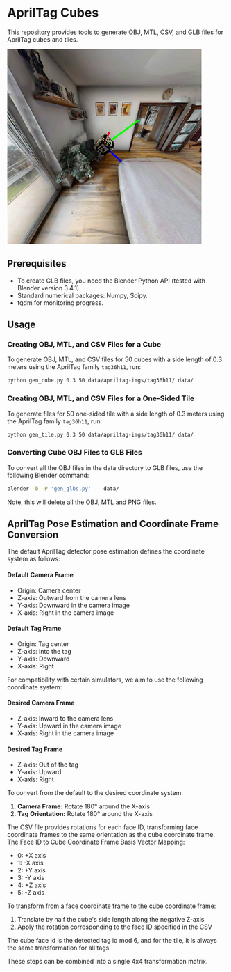 # AprilTag Cubes

This repository provides tools to generate OBJ, MTL, CSV, and GLB files for AprilTag cubes and tiles. 

![Example](https://github.com/J0HNN7G/apriltag-cube/blob/main/assets/example.png?raw=true)

## Prerequisites

- To create GLB files, you need the Blender Python API (tested with Blender version 3.4.1).
- Standard numerical packages: Numpy, Scipy.
- tqdm for monitoring progress.

## Usage

### Creating OBJ, MTL, and CSV Files for a Cube

To generate OBJ, MTL, and CSV files for 50 cubes with a side length of 0.3 meters using the AprilTag family `tag36h11`, run:

```bash
python gen_cube.py 0.3 50 data/apriltag-imgs/tag36h11/ data/
```

### Creating OBJ, MTL, and CSV Files for a One-Sided Tile

To generate files for 50 one-sided tile with a side length of 0.3 meters using the AprilTag family `tag36h11`, run:

```bash
python gen_tile.py 0.3 50 data/apriltag-imgs/tag36h11/ data/
```

### Converting Cube OBJ Files to GLB Files

To convert all the OBJ files in the data directory to GLB files, use the following Blender command:

```bash
blender -b -P 'gen_glbs.py' -- data/
```

Note, this will delete all the OBJ, MTL and PNG files.

## AprilTag Pose Estimation and Coordinate Frame Conversion

The default AprilTag detector pose estimation defines the coordinate system as follows:

#### Default Camera Frame
- Origin: Camera center
- Z-axis: Outward from the camera lens
- Y-axis: Downward in the camera image
- X-axis: Right in the camera image

#### Default Tag Frame
- Origin: Tag center
- Z-axis: Into the tag
- Y-axis: Downward
- X-axis: Right

For compatibility with certain simulators, we aim to use the following coordinate system:

#### Desired Camera Frame
- Z-axis: Inward to the camera lens
- Y-axis: Upward in the camera image
- X-axis: Right in the camera image

#### Desired Tag Frame
- Z-axis: Out of the tag
- Y-axis: Upward
- X-axis: Right

To convert from the default to the desired coordinate system:

1. **Camera Frame:** Rotate 180° around the X-axis
2. **Tag Orientation:** Rotate 180° around the X-axis

The CSV file provides rotations for each face ID, transforming face coordinate frames to the same orientation as the cube coordinate frame. The Face ID to Cube Coordinate Frame Basis Vector Mapping:
- 0: +X axis
- 1: -X axis
- 2: +Y axis
- 3: -Y axis
- 4: +Z axis
- 5: -Z axis

To transform from a face coordinate frame to the cube coordinate frame:

1. Translate by half the cube's side length along the negative Z-axis
2. Apply the rotation corresponding to the face ID specified in the CSV

The cube face id is the detected tag id mod 6, and for the tile, it is always the same transformation for all tags.

These steps can be combined into a single 4x4 transformation matrix.